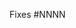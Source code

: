 <!-- Be sure to set the issue number that this PR fixes or implements below, and give a good description. 
     See also https://wxpython.org/pages/contributor-guide/  -->

Fixes #NNNN

